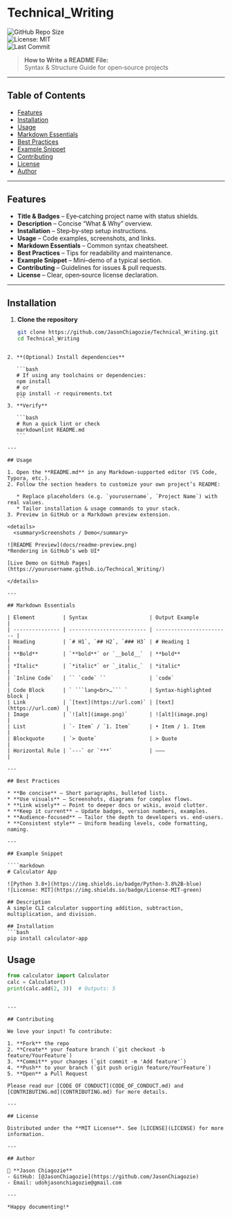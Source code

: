 # Technical_Writing
![GitHub Repo Size](https://img.shields.io/github/repo-size/yourusername/Technical_Writing)  
![License: MIT](https://img.shields.io/badge/License-MIT-blue)  
![Last Commit](https://img.shields.io/github/last-commit/yourusername/Technical_Writing)  

> **How to Write a README File:**  
> Syntax & Structure Guide for open‑source projects

---

## Table of Contents
- [Features](#features)  
- [Installation](#installation)  
- [Usage](#usage)  
- [Markdown Essentials](#markdown-essentials)  
- [Best Practices](#best-practices)  
- [Example Snippet](#example-snippet)  
- [Contributing](#contributing)  
- [License](#license)  
- [Author](#author)  

---

## Features
- **Title & Badges** – Eye‑catching project name with status shields.  
- **Description** – Concise “What & Why” overview.  
- **Installation** – Step‑by‑step setup instructions.  
- **Usage** – Code examples, screenshots, and links.  
- **Markdown Essentials** – Common syntax cheatsheet.  
- **Best Practices** – Tips for readability and maintenance.  
- **Example Snippet** – Mini–demo of a typical section.  
- **Contributing** – Guidelines for issues & pull requests.  
- **License** – Clear, open‑source license declaration.  

---

## Installation

1. **Clone the repository**  
   ```bash
   git clone https://github.com/JasonChiagozie/Technical_Writing.git
   cd Technical_Writing
````

2. **(Optional) Install dependencies**

   ```bash
   # If using any toolchains or dependencies:
   npm install
   # or
   pip install -r requirements.txt
   ```
3. **Verify**

   ```bash
   # Run a quick lint or check
   markdownlint README.md
   ```

---

## Usage

1. Open the **README.md** in any Markdown‐supported editor (VS Code, Typora, etc.).
2. Follow the section headers to customize your own project’s README:

   * Replace placeholders (e.g. `yourusername`, `Project Name`) with real values.
   * Tailor installation & usage commands to your stack.
3. Preview in GitHub or a Markdown preview extension.

<details>
  <summary>Screenshots / Demo</summary>

![README Preview](docs/readme-preview.png)
*Rendering in GitHub’s web UI*

[Live Demo on GitHub Pages](https://yourusername.github.io/Technical_Writing/)

</details>

---

## Markdown Essentials

| Element         | Syntax                    | Output Example           |
| --------------- | ------------------------- | ------------------------ |
| Heading         | `# H1`, `## H2`, `### H3` | # Heading 1              |
| **Bold**        | `**bold**` or `__bold__`  | **bold**                 |
| *Italic*        | `*italic*` or `_italic_`  | *italic*                 |
| `Inline Code`   | `` `code` ``              | `code`                   |
| Code Block      | ` ```lang<br>…``` `       | Syntax‑highlighted block |
| Link            | `[text](https://url.com)` | [text](https://url.com)  |
| Image           | `![alt](image.png)`       | ![alt](image.png)        |
| List            | `- Item` / `1. Item`      | • Item / 1. Item         |
| Blockquote      | `> Quote`                 | > Quote                  |
| Horizontal Rule | `---` or `***`            | ———                      |

---

## Best Practices

* **Be concise** – Short paragraphs, bulleted lists.
* **Use visuals** – Screenshots, diagrams for complex flows.
* **Link wisely** – Point to deeper docs or wikis, avoid clutter.
* **Keep it current** – Update badges, version numbers, examples.
* **Audience‑focused** – Tailor the depth to developers vs. end‑users.
* **Consistent style** – Uniform heading levels, code formatting, naming.

---

## Example Snippet

````markdown
# Calculator App  

![Python 3.8+](https://img.shields.io/badge/Python-3.8%2B-blue)  
![License: MIT](https://img.shields.io/badge/License-MIT-green)  

## Description  
A simple CLI calculator supporting addition, subtraction, multiplication, and division.

## Installation  
```bash
pip install calculator-app
````

## Usage

```python
from calculator import Calculator
calc = Calculator()
print(calc.add(2, 3))  # Outputs: 5
```

```

---

## Contributing

We love your input! To contribute:

1. **Fork** the repo  
2. **Create** your feature branch (`git checkout -b feature/YourFeature`)  
3. **Commit** your changes (`git commit -m 'Add feature'`)  
4. **Push** to your branch (`git push origin feature/YourFeature`)  
5. **Open** a Pull Request  

Please read our [CODE OF CONDUCT](CODE_OF_CONDUCT.md) and [CONTRIBUTING.md](CONTRIBUTING.md) for more details.

---

## License

Distributed under the **MIT License**. See [LICENSE](LICENSE) for more information.

---

## Author

👤 **Jason Chiagozie**  
- GitHub: [@JasonChiagozie](https://github.com/JasonChiagozie)  
- Email: udohjasonchiagozie@gmail.com 

---

*Happy documenting!*
